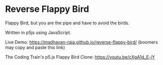 # Reverse Flappy Bird

Flappy Bird, but you are the pipe and have to avoid the birds.

Written in p5js using JavaScript.
 
Live Demo: https://madhavan-raja.github.io/reverse-flappy-bird/ (boomers may copy and paste this link)

The Coding Train's p5.js Flappy Bird Clone: https://youtu.be/cXgA1d_E-jY
